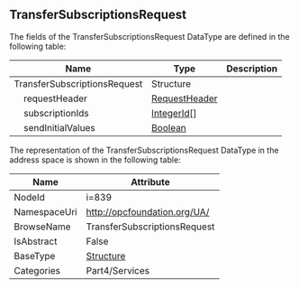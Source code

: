 <!-- datatype -->
## TransferSubscriptionsRequest
  
<!-- end of description -->
The fields of the TransferSubscriptionsRequest DataType are defined in the following table:  

|Name|Type|Description|
|---|---|---|
|TransferSubscriptionsRequest|Structure||
|&nbsp;&nbsp;&nbsp;&nbsp;requestHeader|[RequestHeader](../../../Part4/Services/RequestHeader/readme.md)||
|&nbsp;&nbsp;&nbsp;&nbsp;subscriptionIds|[IntegerId](../../../Part4/DataTypes/IntegerId/readme.md)[]||
|&nbsp;&nbsp;&nbsp;&nbsp;sendInitialValues|[Boolean](../../../Part3/DataTypes/Boolean/readme.md)||

The representation of the TransferSubscriptionsRequest DataType in the address space is shown in the following table:  

|Name|Attribute|
|---|---|
|NodeId|i=839|
|NamespaceUri|http://opcfoundation.org/UA/|
|BrowseName|TransferSubscriptionsRequest|
|IsAbstract|False|
|BaseType|[Structure](../../../Part3/DataTypes/Structure/readme.md)|
|Categories|Part4/Services|

